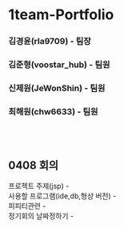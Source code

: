 # 1team-Portfolio
<h3>김경윤(rla9709) - 팀장</h3>
<h3>김준형(voostar_hub) - 팀원</h3>
<h3>신제원(JeWonShin) - 팀원</h3>
<h3>최해원(chw6633) - 팀원</h3>
<br><br>

<h2>0408 회의</h2>
프로젝트 주제(jsp) - <br>
사용할 프로그램(ide,db,형상 버전) - <br>
피피티관련 - <br>
정기회의 날짜정하기 - <br>

